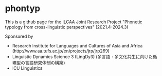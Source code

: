 # phontyp
This is a github page for the ILCAA Joint Research Project "Phonetic typology from cross-linguistic perspectives" (2021.4-2024.3)

Sponsored by
- Research Institute for Languages and Cultures of Asia and Africa (http://www.aa.tufs.ac.jp/en/projects/jrp/jrp269)
- Linguistic Dynamics Science 3 (LingDy3)
 (多言語・多文化共生に向けた循環型の言語研究体制の構築)
- ICU Linguistics 
